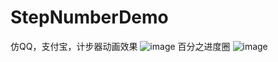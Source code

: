 # StepNumberDemo
仿QQ，支付宝，计步器动画效果
![image](https://github.com/Oliver-CHN/StepNumberDemo/blob/master/gif/screenGif.gif)
百分之进度圈
![image](https://github.com/Oliver-CHN/StepNumberDemo/blob/master/gif/gif1.gif)
